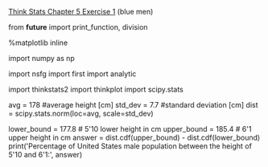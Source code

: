 [Think Stats Chapter 5 Exercise 1](http://greenteapress.com/thinkstats2/html/thinkstats2006.html#toc50) (blue men)

from __future__ import print_function, division

%matplotlib inline

import numpy as np

import nsfg
import first
import analytic

import thinkstats2
import thinkplot
import scipy.stats

avg = 178 #average height [cm]
std_dev = 7.7 #standard deviation [cm]
dist = scipy.stats.norm(loc=avg, scale=std_dev)

lower_bound = 177.8 # 5'10 lower height in cm
upper_bound = 185.4 # 6'1  upper height in cm
answer = dist.cdf(upper_bound) - dist.cdf(lower_bound)
print('Percentage of United States male population between the height of 5\'10 and 6\'1:', answer)

